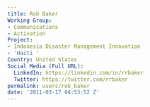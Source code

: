```yaml
---
title: Rob Baker
Working Group:
- Communications
- Activation
Project:
- Indonesia Disaster Management Innovation
- 'Haiti '
Country: United States
Social Media (Full URL):
  LinkedIn: https://linkedin.com/in/rrbaker
  Twitter: https://twitter.com/rrbaker
permalink: users/rob_baker
date: '2011-03-17 04:53:52 Z'
---
```


